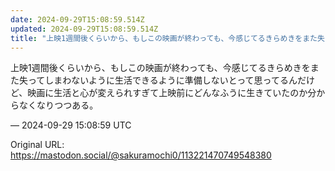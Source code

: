 ```yaml
---
date: 2024-09-29T15:08:59.514Z
updated: 2024-09-29T15:08:59.514Z
title: "上映1週間後くらいから、もしこの映画が終わっても、今感じてるきらめきをまた失って[...]"
---
```


<p>上映1週間後くらいから、もしこの映画が終わっても、今感じてるきらめきをまた失ってしまわないように生活できるように準備しないとって思ってるんだけど、映画に生活と心が変えられすぎて上映前にどんなふうに生きていたのか分からなくなりつつある。</p>

&mdash; 2024-09-29 15:08:59 UTC

Original URL: https://mastodon.social/@sakuramochi0/113221470749548380
